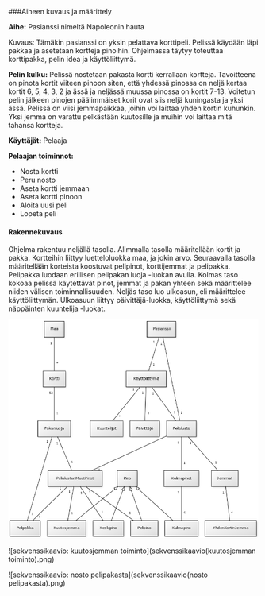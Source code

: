 ###Aiheen kuvaus ja määrittely

**Aihe:** Pasianssi nimeltä Napoleonin hauta

Kuvaus: Tämäkin pasianssi on yksin pelattava korttipeli. 
Pelissä käydään läpi pakkaa ja asetetaan kortteja pinoihin. 
Ohjelmassa täytyy toteuttaa korttipakka, pelin idea ja käyttöliittymä.

**Pelin kulku:** Pelissä nostetaan pakasta kortti kerrallaan kortteja.
Tavoitteena on pinota kortit viiteen pinoon siten, että yhdessä pinossa
on neljä kertaa kortit 6, 5, 4, 3, 2 ja ässä ja neljässä muussa pinossa
on kortit 7-13. Voitetun pelin jälkeen pinojen päälimmäiset korit ovat
siis neljä kuningasta ja yksi ässä. Pelissä on viisi jemmapaikkaa, joihin
voi laittaa yhden kortin kuhunkin. Yksi jemma on varattu pelkästään kuutosille
ja muihin voi laittaa mitä tahansa kortteja.

**Käyttäjät:** Pelaaja

**Pelaajan toiminnot:**

- Nosta kortti
- Peru nosto
- Aseta kortti jemmaan
- Aseta kortti pinoon
- Aloita uusi peli
- Lopeta peli


#### Rakennekuvaus

Ohjelma rakentuu neljällä tasolla. Alimmalla tasolla määritellään kortit ja pakka.
Kortteihin liittyy luetteloluokka maa, ja jokin arvo. Seuraavalla tasolla määritellään
korteista koostuvat pelipinot, korttijemmat ja pelipakka. Pelipakka luodaan erillisen
pelipakan luoja -luokan avulla. Kolmas taso kokoaa pelissä käytettävät pinot, jemmat ja
pakan yhteen sekä määrittelee niiden välisen toiminnallisuuden. Neljäs taso luo ulkoasun,
eli määrittelee käyttöliittymän. Ulkoasuun liittyy päivittäjä-luokka, käyttöliittymä sekä
näppäinten kuuntelija -luokat.


![luokkakaavio](luokkakaavio.png)

![sekvenssikaavio: kuutosjemman toiminto](sekvenssikaavio(kuutosjemman toiminto).png)

![sekvenssikaavio: nosto pelipakasta](sekvenssikaavio(nosto pelipakasta).png)
